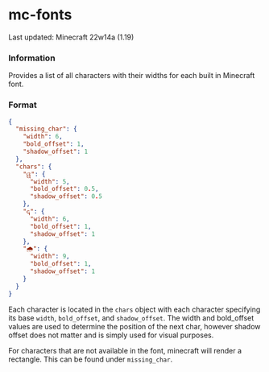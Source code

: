 # mc-fonts

Last updated: Minecraft 22w14a (1.19)

### Information

Provides a list of all characters with their widths for each built in Minecraft font.

### Format

```json
{
  "missing_char": {
    "width": 6,
    "bold_offset": 1,
    "shadow_offset": 1
  },
  "chars": {
    "ୱ": {
      "width": 5,
      "bold_offset": 0.5,
      "shadow_offset": 0.5
    },
    "𐌾": {
      "width": 6,
      "bold_offset": 1,
      "shadow_offset": 1
    },
    "🌧": {
      "width": 9,
      "bold_offset": 1,
      "shadow_offset": 1
    }
  }
}
```

Each character is located in the ``chars`` object with each character specifying its base ``width``, ``bold_offset``, and ``shadow_offset``.
The width and bold_offset values are used to determine the position of the next char, however shadow offset does not matter and is simply used for visual purposes.

For characters that are not available in the font, minecraft will render a rectangle. This can be found under ``missing_char``.
